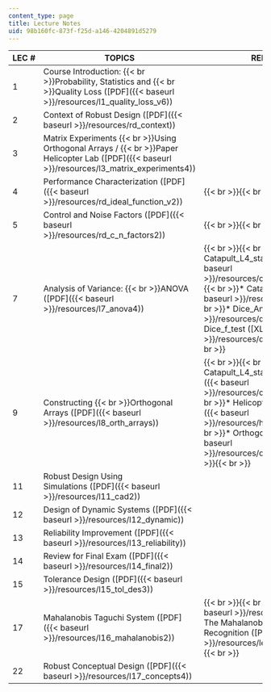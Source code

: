 ```yaml
---
content_type: page
title: Lecture Notes
uid: 98b160fc-873f-f25d-a146-4204891d5279
---
```


| LEC # | TOPICS | RELATED FILES |
| --- | --- | --- |
| 1 | Course Introduction:  {{< br >}}Probability, Statistics and  {{< br >}}Quality Loss ([PDF]({{< baseurl >}}/resources/l1_quality_loss_v6)) | &nbsp; |
| 2 | Context of Robust Design ([PDF]({{< baseurl >}}/resources/rd_context)) | &nbsp; |
| 3 | Matrix Experiments  {{< br >}}Using Orthogonal Arrays /  {{< br >}}Paper Helicopter Lab ([PDF]({{< baseurl >}}/resources/l3_matrix_experiments4)) | &nbsp; |
| 4 | Performance Characterization ([PDF]({{< baseurl >}}/resources/rd_ideal_function_v2)) |  {{< br >}}{{< br >}}  |
| 5 | Control and Noise Factors ([PDF]({{< baseurl >}}/resources/rd_c_n_factors2)) |  {{< br >}}{{< br >}}  |
| 7 | Analysis of Variance:  {{< br >}}ANOVA ([PDF]({{< baseurl >}}/resources/l7_anova4)) |  {{< br >}}{{< br >}} *   Catapult\_L4\_static\_anova ([XLS1]({{< baseurl >}}/resources/catapult_l4_static_anova)){{< br >}}*   Catapult\_L9\_2 ([XLS2]({{< baseurl >}}/resources/catapult_l9_2)){{< br >}}*   Dice\_Anova ([XLS3]({{< baseurl >}}/resources/dice_anova)){{< br >}}*   Dice\_f\_test ([XLS4]({{< baseurl >}}/resources/dice_f_test)) {{< br >}}{{< br >}}  |
| 9 | Constructing  {{< br >}}Orthogonal Arrays ([PDF]({{< baseurl >}}/resources/l8_orth_arrays)) |  {{< br >}}{{< br >}} *   Catapult\_L4\_static\_int  {{< br >}}    ([XLS1]({{< baseurl >}}/resources/catapult_l4_static_int)){{< br >}}*   Helicopter\_L8\_97\_ex ([XLS2]({{< baseurl >}}/resources/helicopter_l8_97_ex)){{< br >}}*   Orthogonal Arrays ([PDF]({{< baseurl >}}/resources/orthogonalarrays)) {{< br >}}{{< br >}}  |
| 11 | Robust Design Using Simulations ([PDF]({{< baseurl >}}/resources/l11_cad2)) | &nbsp; |
| 12 | Design of Dynamic Systems ([PDF]({{< baseurl >}}/resources/l12_dynamic)) | &nbsp; |
| 13 | Reliability Improvement ([PDF]({{< baseurl >}}/resources/l13_reliability)) | &nbsp; |
| 14 | Review for Final Exam ([PDF]({{< baseurl >}}/resources/l14_final2)) | &nbsp; |
| 15 | Tolerance Design ([PDF]({{< baseurl >}}/resources/l15_tol_des3)) | &nbsp; |
| 17 | Mahalanobis Taguchi System ([PDF]({{< baseurl >}}/resources/l16_mahalanobis2)) |  {{< br >}}{{< br >}} *   Fire 1 ([XLS1]({{< baseurl >}}/resources/fire1)){{< br >}}*   The Mahalanobis Distance in Character Recognition ([PDF]({{< baseurl >}}/resources/letters_demo)) {{< br >}}{{< br >}}  |
| 22 | Robust Conceptual Design ([PDF]({{< baseurl >}}/resources/l17_concepts4)) |